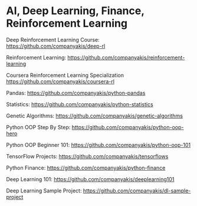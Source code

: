 # AI, Deep Learning, Finance, Reinforcement Learning

Deep Reinforcement Learning Course:
https://github.com/companyakis/deep-rl

Reinforcement Learning:
https://github.com/companyakis/reinforcement-learning

Coursera Reinforcement Learning Specialization
https://github.com/companyakis/coursera-rl

Pandas:
https://github.com/companyakis/python-pandas

Statistics:
https://github.com/companyakis/python-statistics

Genetic Algorithms:
https://github.com/companyakis/genetic-algorithms

Python OOP Step By Step:
https://github.com/companyakis/python-oop-hero

Python OOP Beginner 101:
https://github.com/companyakis/python-oop-101

TensorFlow Projects:
https://github.com/companyakis/tensorflows

Python Finance:
https://github.com/companyakis/python-finance

Deep Learning 101:
https://github.com/companyakis/deeplearning101

Deep Learning Sample Project:
https://github.com/companyakis/dl-sample-project
